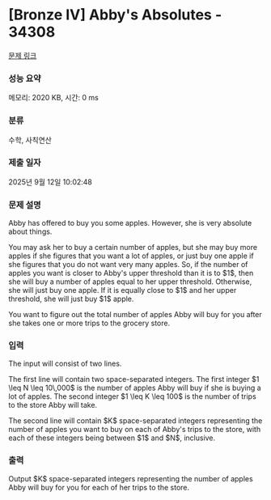 # [Bronze IV] Abby's Absolutes - 34308 

[문제 링크](https://www.acmicpc.net/problem/34308) 

### 성능 요약

메모리: 2020 KB, 시간: 0 ms

### 분류

수학, 사칙연산

### 제출 일자

2025년 9월 12일 10:02:48

### 문제 설명

<p>Abby has offered to buy you some apples. However, she is very absolute about things.</p>

<p>You may ask her to buy a certain number of apples, but she may buy more apples if she figures that you want a lot of apples, or just buy one apple if she figures that you do not want very many apples. So, if the number of apples you want is closer to Abby's upper threshold than it is to $1$, then she will buy a number of apples equal to her upper threshold. Otherwise, she will just buy one apple. If it is equally close to $1$ and her upper threshold, she will just buy $1$ apple.</p>

<p>You want to figure out the total number of apples Abby will buy for you after she takes one or more trips to the grocery store.</p>

### 입력 

 <p>The input will consist of two lines.</p>

<p>The first line will contain two space-separated integers. The first integer $1 \leq N \leq 10\,000$ is the number of apples Abby will buy if she is buying a lot of apples. The second integer $1 \leq K \leq 100$ is the number of trips to the store Abby will take.</p>

<p>The second line will contain $K$ space-separated integers representing the number of apples you want to buy on each of Abby's trips to the store, with each of these integers being between $1$ and $N$, inclusive.</p>

### 출력 

 <p>Output $K$ space-separated integers representing the number of apples Abby will buy for you for each of her trips to the store.</p>

